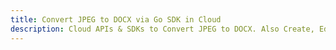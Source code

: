 ---title: Convert JPEG to DOCX via Go SDK in Clouddescription: Cloud APIs & SDKs to Convert JPEG to DOCX. Also Create, Edit & Render Microsoft Word & OpenOffice documents in the Cloud.---